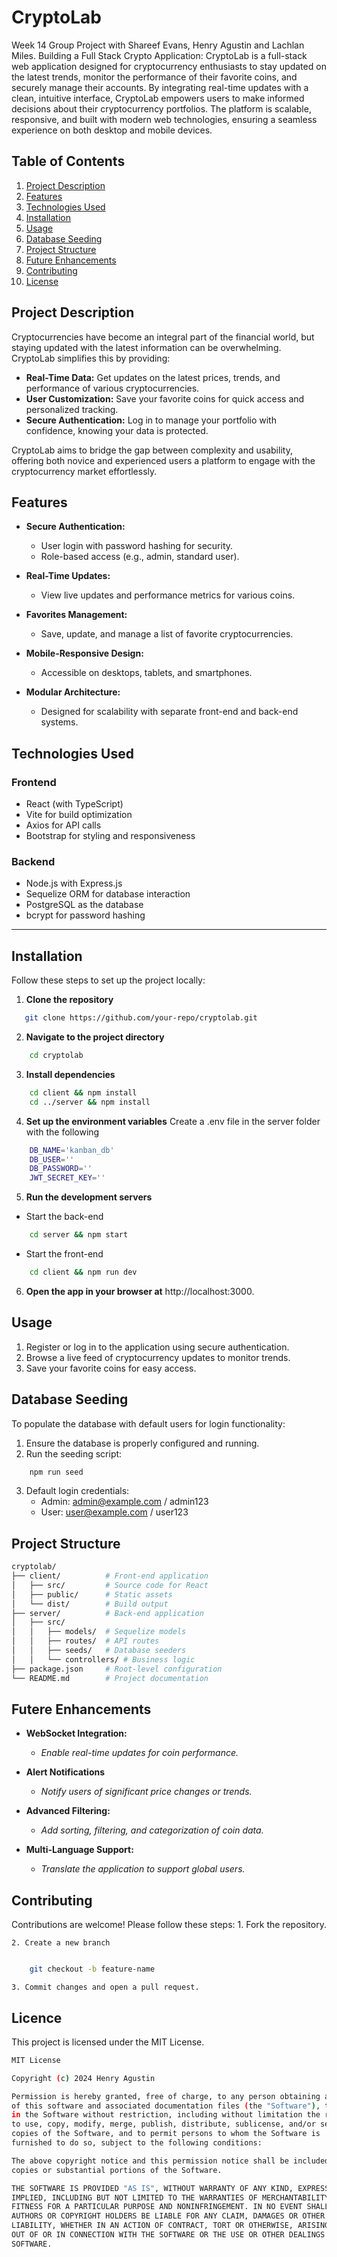 # **CryptoLab**
Week 14 Group Project with Shareef Evans, Henry Agustin and Lachlan Miles. Building a Full Stack Crypto Application: CryptoLab is a full-stack web application designed for cryptocurrency enthusiasts to stay updated on the latest trends, monitor the performance of their favorite coins, and securely manage their accounts. By integrating real-time updates with a clean, intuitive interface, CryptoLab empowers users to make informed decisions about their cryptocurrency portfolios. The platform is scalable, responsive, and built with modern web technologies, ensuring a seamless experience on both desktop and mobile devices.

## **Table of Contents**

1. [Project Description](#project-description)
2. [Features](#features)
3. [Technologies Used](#technologies-used)
4. [Installation](#installation)
5. [Usage](#usage)
6. [Database Seeding](#database-seeding)
7. [Project Structure](#project-structure)
8. [Future Enhancements](#future-enhancements)
9. [Contributing](#contributing)
10. [License](#license)

## **Project Description**

Cryptocurrencies have become an integral part of the financial world, but staying updated with the latest information can be overwhelming. CryptoLab simplifies this by providing:
- **Real-Time Data:** Get updates on the latest prices, trends, and performance of various cryptocurrencies.
- **User Customization:** Save your favorite coins for quick access and personalized tracking.
- **Secure Authentication:** Log in to manage your portfolio with confidence, knowing your data is protected.

CryptoLab aims to bridge the gap between complexity and usability, offering both novice and experienced users a platform to engage with the cryptocurrency market effortlessly.

## **Features**

- **Secure Authentication:** 
  - User login with password hashing for security.
  - Role-based access (e.g., admin, standard user).

- **Real-Time Updates:**
  - View live updates and performance metrics for various coins.

- **Favorites Management:**
  - Save, update, and manage a list of favorite cryptocurrencies.

- **Mobile-Responsive Design:**
  - Accessible on desktops, tablets, and smartphones.

- **Modular Architecture:**
  - Designed for scalability with separate front-end and back-end systems.



## **Technologies Used**

### **Frontend**
- React (with TypeScript)
- Vite for build optimization
- Axios for API calls
- Bootstrap for styling and responsiveness

### **Backend**
- Node.js with Express.js
- Sequelize ORM for database interaction
- PostgreSQL as the database
- bcrypt for password hashing

---

## **Installation**

Follow these steps to set up the project locally:

1. **Clone the repository**
```bash
   git clone https://github.com/your-repo/cryptolab.git
```

2. **Navigate to the project directory**
```bash
    cd cryptolab
```

3. **Install dependencies**
```bash
    cd client && npm install
    cd ../server && npm install
```

4. **Set up the environment variables**
Create a .env file in the server folder with the following
```bash
    DB_NAME='kanban_db'
    DB_USER=''
    DB_PASSWORD=''
    JWT_SECRET_KEY=''
```

5. **Run the development servers**
- Start the back-end
```bash
    cd server && npm start
```
- Start the front-end
```bash
    cd client && npm run dev
```

6. **Open the app in your browser at** http://localhost:3000.

## Usage
1. Register or log in to the application using secure authentication.
2. Browse a live feed of cryptocurrency updates to monitor trends.
3. Save your favorite coins for easy access.

## **Database Seeding**
To populate the database with default users for login functionality:

1. Ensure the database is properly configured and running.
2. Run the seeding script:
```bash
    npm run seed
```
3. Default login credentials:
    - Admin: admin@example.com / admin123
    - User: user@example.com / user123

## Project Structure
```bash
cryptolab/
├── client/          # Front-end application
│   ├── src/         # Source code for React
│   ├── public/      # Static assets
│   └── dist/        # Build output
├── server/          # Back-end application
│   ├── src/
│   │   ├── models/  # Sequelize models
│   │   ├── routes/  # API routes
│   │   ├── seeds/   # Database seeders
│   │   └── controllers/ # Business logic
├── package.json     # Root-level configuration
└── README.md        # Project documentation
```

## Futere Enhancements
- **WebSocket Integration:**
    - *Enable real-time updates for coin performance.*

- **Alert Notifications**
    - *Notify users of significant price changes or trends.*

- **Advanced Filtering:**
    - *Add sorting, filtering, and categorization of coin data.*

- **Multi-Language Support:**
    - *Translate the application to support global users.*

## **Contributing**
Contributions are welcome! Please follow these steps:
    1. Fork the repository.
    
    2. Create a new branch

``` bash

    git checkout -b feature-name

```
    
    3. Commit changes and open a pull request.

## **Licence**
This project is licensed under the MIT License.
```bash
MIT License

Copyright (c) 2024 Henry Agustin

Permission is hereby granted, free of charge, to any person obtaining a copy
of this software and associated documentation files (the "Software"), to deal
in the Software without restriction, including without limitation the rights
to use, copy, modify, merge, publish, distribute, sublicense, and/or sell
copies of the Software, and to permit persons to whom the Software is
furnished to do so, subject to the following conditions:

The above copyright notice and this permission notice shall be included in all
copies or substantial portions of the Software.

THE SOFTWARE IS PROVIDED "AS IS", WITHOUT WARRANTY OF ANY KIND, EXPRESS OR
IMPLIED, INCLUDING BUT NOT LIMITED TO THE WARRANTIES OF MERCHANTABILITY,
FITNESS FOR A PARTICULAR PURPOSE AND NONINFRINGEMENT. IN NO EVENT SHALL THE
AUTHORS OR COPYRIGHT HOLDERS BE LIABLE FOR ANY CLAIM, DAMAGES OR OTHER
LIABILITY, WHETHER IN AN ACTION OF CONTRACT, TORT OR OTHERWISE, ARISING FROM,
OUT OF OR IN CONNECTION WITH THE SOFTWARE OR THE USE OR OTHER DEALINGS IN THE
SOFTWARE.
```